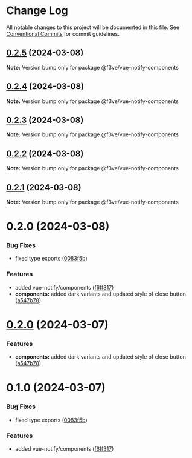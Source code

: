 # Change Log

All notable changes to this project will be documented in this file.
See [Conventional Commits](https://conventionalcommits.org) for commit guidelines.

## [0.2.5](https://github.com/f3ve/vue-notify/compare/v0.2.4...v0.2.5) (2024-03-08)

**Note:** Version bump only for package @f3ve/vue-notify-components

## [0.2.4](https://github.com/f3ve/vue-notify/compare/v0.2.3...v0.2.4) (2024-03-08)

**Note:** Version bump only for package @f3ve/vue-notify-components

## [0.2.3](https://github.com/f3ve/vue-notify/compare/v0.2.2...v0.2.3) (2024-03-08)

**Note:** Version bump only for package @f3ve/vue-notify-components

## [0.2.2](https://github.com/f3ve/vue-notify/compare/v0.2.1...v0.2.2) (2024-03-08)

**Note:** Version bump only for package @f3ve/vue-notify-components

## [0.2.1](https://github.com/f3ve/vue-notify/compare/v0.2.0...v0.2.1) (2024-03-08)

**Note:** Version bump only for package @f3ve/vue-notify-components

# 0.2.0 (2024-03-08)

### Bug Fixes

- fixed type exports ([0083f5b](https://github.com/f3ve/vue-notify/commit/0083f5b123677d4e6c36794b1fb51af56e723f4b))

### Features

- added vue-notify/components ([f6ff317](https://github.com/f3ve/vue-notify/commit/f6ff31780542cfe376ce816786e4c50f53943136))
- **components:** added dark variants and updated style of close button ([a547b78](https://github.com/f3ve/vue-notify/commit/a547b78d1628622e58b50039fa8f8eb18d65a64c))

# [0.2.0](https://github.com/f3ve/vue-notify/compare/@f3ve/components@0.1.0...@f3ve/components@0.2.0) (2024-03-07)

### Features

- **components:** added dark variants and updated style of close button ([a547b78](https://github.com/f3ve/vue-notify/commit/a547b78d1628622e58b50039fa8f8eb18d65a64c))

# 0.1.0 (2024-03-07)

### Bug Fixes

- fixed type exports ([0083f5b](https://github.com/f3ve/vue-notify/commit/0083f5b123677d4e6c36794b1fb51af56e723f4b))

### Features

- added vue-notify/components ([f6ff317](https://github.com/f3ve/vue-notify/commit/f6ff31780542cfe376ce816786e4c50f53943136))
